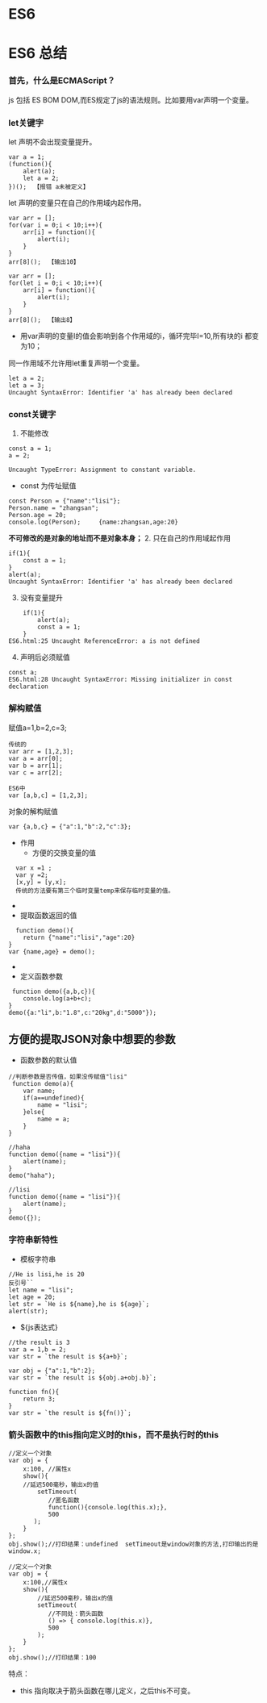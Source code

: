 # ES6
# ES6 总结
### 首先，什么是ECMAScript？
js 包括 ES BOM DOM,而ES规定了js的语法规则。比如要用var声明一个变量。

### let关键字
let 声明不会出现变量提升。

    var a = 1;
    (function(){
        alert(a);
        let a = 2; 
    })();  【报错 a未被定义】
let 声明的变量只在自己的作用域内起作用。

    var arr = [];
    for(var i = 0;i < 10;i++){
        arr[i] = function(){
            alert(i);
        }
    }   
    arr[8]();  【输出10】
    
    var arr = [];
    for(let i = 0;i < 10;i++){
        arr[i] = function(){
            alert(i);
        }
    }   
    arr[8]();  【输出8】
- 用var声明的变量I的值会影响到各个作用域的i，循环完毕I=10,所有块的i 都变为10；

同一作用域不允许用let重复声明一个变量。


```
let a = 2;
let a = 3;
Uncaught SyntaxError: Identifier 'a' has already been declared
```

### const关键字
1.  不能修改

```
const a = 1;
a = 2;

Uncaught TypeError: Assignment to constant variable.
```
- const 为传址赋值

```
const Person = {"name":"lisi"};
Person.name = "zhangsan";
Person.age = 20;
console.log(Person);     {name:zhangsan,age:20}
```
**不可修改的是对象的地址而不是对象本身；**
2. 只在自己的作用域起作用

```
if(1){
    const a = 1;
}
alert(a);
Uncaught SyntaxError: Identifier 'a' has already been declared
```
3. 没有变量提升

```
    if(1){
        alert(a);
        const a = 1;
    }
ES6.html:25 Uncaught ReferenceError: a is not defined
```
4. 声明后必须赋值

```
const a;
ES6.html:28 Uncaught SyntaxError: Missing initializer in const declaration
```

### 解构赋值
赋值a=1,b=2,c=3;

```
传统的
var arr = [1,2,3];
var a = arr[0];
var b = arr[1];
var c = arr[2];
```
    ES6中
    var [a,b,c] = [1,2,3];

对象的解构赋值

```
var {a,b,c} = {"a":1,"b":2,"c":3};
```
- 作用
  - 方便的交换变量的值

```
  var x =1 ;
  var y =2;
  [x,y] = [y,x];
  传统的方法要有第三个临时变量temp来保存临时变量的值。
```
 - 
  - 提取函数返回的值

```
  function demo(){
    return {"name":"lisi","age":20}
}
var {name,age} = demo();
```
- 
 - 定义函数参数

```
 function demo({a,b,c}){
    console.log(a+b+c);
}
demo({a:"li",b:"1.8",c:"20kg",d:"5000"});
```
**方便的提取JSON对象中想要的参数**
- 
 - 函数参数的默认值

```
//判断参数是否传值，如果没传赋值"lisi"
 function demo(a){
    var name;
    if(a==undefined){
        name = "lisi";
    }else{
        name = a;
    }
}
```

```
//haha
function demo({name = "lisi"}){
    alert(name);
}
demo("haha");
```

```
//lisi
function demo({name = "lisi"}){
    alert(name);
}
demo({});
```
### 字符串新特性
- 模板字符串
```
//He is lisi,he is 20
反引号``
let name = "lisi";
let age = 20;
let str = `He is ${name},he is ${age}`;
alert(str);
```
- ${js表达式}

```
//the result is 3
var a = 1,b = 2;
var str = `the result is ${a+b}`;

var obj = {"a":1,"b":2};
var str = `the result is ${obj.a+obj.b}`;

function fn(){
    return 3;
}
var str = `the result is ${fn()}`;
```

### 箭头函数中的this指向定义时的this，而不是执行时的this

    //定义一个对象
    var obj = {
        x:100, //属性x
        show(){
        //延迟500毫秒，输出x的值
            setTimeout(
               //匿名函数
               function(){console.log(this.x);},
               500
           );
        }
    };
    obj.show();//打印结果：undefined  setTimeout是window对象的方法,打印输出的是window.x;

    //定义一个对象
    var obj = {
        x:100,//属性x
        show(){
            //延迟500毫秒，输出x的值
            setTimeout(
               //不同处：箭头函数
               () => { console.log(this.x)},
               500
            );
        }
    };
    obj.show();//打印结果：100

特点：
 - this 指向取决于箭头函数在哪儿定义，之后this不可变。

